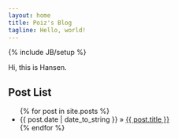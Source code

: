 ```yaml
---
layout: home
title: Poiz's Blog
tagline: Hello, world!
---
```

{% include JB/setup %}

Hi, this is Hansen.

## Post List

<ul class="posts">
  {% for post in site.posts %}
    <li><span>{{ post.date | date_to_string }}</span> &raquo; <a href="{{ BASE_PATH }}{{ post.url }}">{{ post.title }}</a></li>
  {% endfor %}
</ul>


